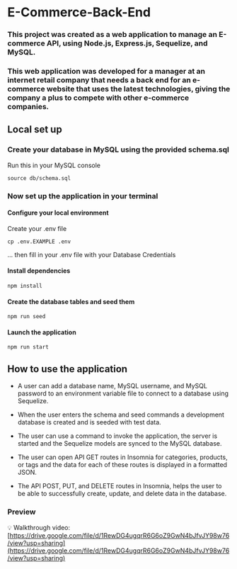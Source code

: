 # E-Commerce-Back-End

### **This project was created as a web application to manage an E-commerce API, using Node.js, Express.js, Sequelize, and MySQL.** 

### **This web application was developed for a manager at an internet retail company that needs a back end for an e-commerce website that uses the latest technologies, giving the company a plus to compete with other e-commerce companies.**

## **Local set up**

### Create your database in MySQL using the provided schema.sql

Run this in your MySQL console
```
source db/schema.sql
```

### Now set up the application in your terminal

#### Configure your local environment

Create your .env file
```
cp .env.EXAMPLE .env
```

... then fill in your .env file with your Database Credentials

#### Install dependencies
```
npm install
```

#### Create the database tables and seed them
```
npm run seed
```

#### Launch the application
```
npm run start
```

## **How to use the application**

* A user can add a database name, MySQL username, and MySQL password to an environment variable file to connect to a database using Sequelize.

* When the user enters the schema and seed commands a development database is created and is seeded with test data.

* The user can use a command to invoke the application, the server is started and the Sequelize models are synced to the MySQL database.

* The user can open API GET routes in Insomnia for categories, products, or tags and the data for each of these routes is displayed in a formatted JSON.

* The API POST, PUT, and DELETE routes in Insomnia, helps the user to be able to successfully create, update, and delete data in the database.


### **Preview**

💡 Walkthrough video: [https://drive.google.com/file/d/1RewDG4ugqrR6G6oZ9GwN4bJfvJY98w76/view?usp=sharing](https://drive.google.com/file/d/1RewDG4ugqrR6G6oZ9GwN4bJfvJY98w76/view?usp=sharing)

